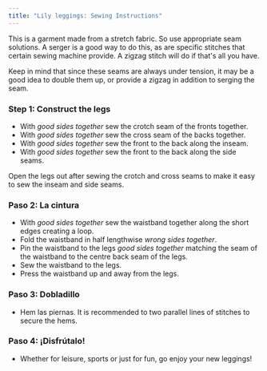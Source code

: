 ```yaml
---
title: "Lily leggings: Sewing Instructions"
---
```


<Note>

This is a garment made from a stretch fabric. So use appropriate seam solutions. A serger is a good way to do this, as
are specific stitches that certain sewing machine provide. A zigzag stitch will do if that's all you have.

Keep in mind that since these seams are always under tension, it may be a good idea to double them up, or
provide a zigzag in addition to serging the seam.

</Note>

### Step 1: Construct the legs

- With _good sides together_ sew the crotch seam of the fronts together.
- With _good sides together_ sew the cross seam of the backs together.
- With _good sides together_ sew the front to the back along the inseam.
- With _good sides together_ sew the front to the back along the side seams.

<Tip>

Open the legs out after sewing the crotch and cross seams to make it easy to sew the inseam and side seams.

</Tip>

### Paso 2: La cintura

- With _good sides together_ sew the waistband together along the short edges creating a loop.
- Fold the waistband in half lengthwise _wrong sides together_.
- Pin the waistband to the legs _good sides together_ matching the seam of the waistband to the centre back seam of the legs.
- Sew the waistband to the legs.
- Press the waistband up and away from the legs.

### Paso 3: Dobladillo

- Hem las piernas. It is recommended to two parallel lines of stitches to secure the hems.

### Paso 4: ¡Disfrútalo!

- Whether for leisure, sports or just for fun, go enjoy your new leggings!
